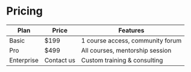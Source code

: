 # Pricing

| Plan       | Price      | Features                          |
| ---------- | ---------- | --------------------------------- |
| Basic      | $199       | 1 course access, community forum  |
| Pro        | $499       | All courses, mentorship session   |
| Enterprise | Contact us | Custom training & consulting      |
